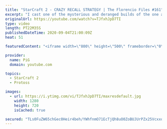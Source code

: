 ```yaml
---
title: "StarCraft 2 - CRAZY RECALL STRATEGY | The Florencio Files #161"
excerpt: "I cast one of the mysterious and deranged builds of the one and only Florencio, the dude that invented the proxy nexus recall rush. In this Protoss versus Terran matchup, Flo shows some signature StarCraft 2 moves.  Florencio Files Playlist: https://www.youtube.com/playlist?list=PLFUDU8AOevUfznFLMRCxI0ez9HZTyL6Tk"
originalUrl: https://youtube.com/watch?v=TJfxhJpD7TI
type: video
length: PT22M35S
publishedDateTime: 2020-09-04T21:00:09Z
heat: 51

featuredContent: "<iframe width=\"800\" height=\"500\" frameborder=\"0\" src=\"https://www.youtube.com/embed/TJfxhJpD7TI\" allow=\"accelerometer; autoplay; encrypted-media; gyroscope; picture-in-picture\" allowfullscreen></iframe>"

provider:
  name: PiG
  domain: youtube.com

topics:
  - StarCraft 2
  - Protoss

images:
  - url: https://i.ytimg.com/vi/TJfxhJpD7TI/maxresdefault.jpg
    width: 1280
    height: 720
    isCached: true

secured: "TLs0FuZW65chGec0Heir4beh/YWhfnmO71EcTjQh8uO0ZoBUJUrPZx25VcxxqtQgjQ3qy8ivRtmtBcEupP8aoAkSSLKRNR524+o+lmbSRP4eLmwiiu5MzJ+4vvWix0xEz1EmEOdrBeQObxHU/8MtsLBiKwS6nIu1zBY2dcYcxBjkO6Nb/ysDlZIBG1sG3sQ0yjalxKVqcKJS04PZwzukhu/YrDODz67EIuMEY+MayyluBphDo8z78BLthH2lP1TyHrhDaWFnqyxo5zRxfHb2PLZEDghmFC3+viChV194JQmqcIsS9A+cOqiTcPu+s/38LQGeXN5VdQ+1uqT3iuUz433D7eOaQJ2o6LvOK3vpYSrTAufu48Cjc6VxLSzbHzoUj8pn+MvdgJefXtLuki97Gv0dESvjdm7xKD9N15dO4t4=;SxAsUxeCCCKIbdkW1tZeQg=="
---
```


